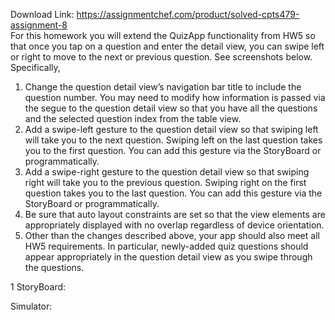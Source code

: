 Download Link: https://assignmentchef.com/product/solved-cpts479-assignment-8
<br>
For this homework you will extend the QuizApp functionality from HW5 so that once you tap on a question and enter the detail view, you can swipe left or right to move to the next or previous question. See screenshots below. Specifically,

<ol>

 <li>Change the question detail view’s navigation bar title to include the question number. You may need to modify how information is passed via the segue to the question detail view so that you have all the questions and the selected question index from the table view.</li>

 <li>Add a swipe-left gesture to the question detail view so that swiping left will take you to the next question. Swiping left on the last question takes you to the first question. You can add this gesture via the StoryBoard or programmatically.</li>

 <li>Add a swipe-right gesture to the question detail view so that swiping right will take you to the previous question. Swiping right on the first question takes you to the last question. You can add this gesture via the StoryBoard or programmatically.</li>

 <li>Be sure that auto layout constraints are set so that the view elements are appropriately displayed with no overlap regardless of device orientation.</li>

 <li>Other than the changes described above, your app should also meet all HW5 requirements. In particular, newly-added quiz questions should appear appropriately in the question detail view as you swipe through the questions.</li>

</ol>







1 StoryBoard:




Simulator: